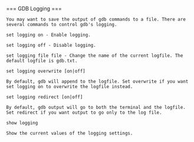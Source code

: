 === GDB Logging ===

    You may want to save the output of gdb commands to a file. There are several commands to control gdb's logging.

    set logging on - Enable logging.

    set logging off - Disable logging.

    set logging file file - Change the name of the current logfile. The default logfile is gdb.txt.

    set logging overwrite [on|off]

    By default, gdb will append to the logfile. Set overwrite if you want set logging on to overwrite the logfile instead.

    set logging redirect [on|off]

    By default, gdb output will go to both the terminal and the logfile. Set redirect if you want output to go only to the log file.

    show logging

    Show the current values of the logging settings.
